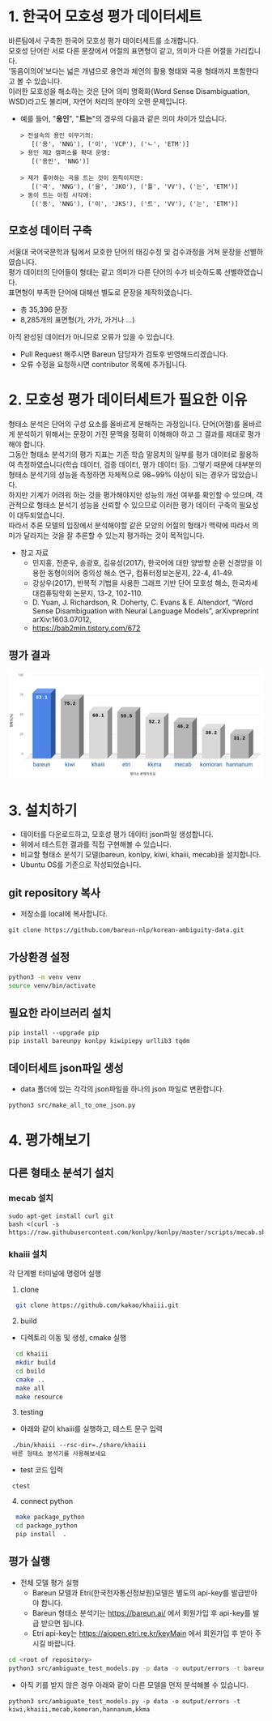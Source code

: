 # **1. 한국어 모호성 평가 데이터세트**
바른팀에서 구축한 한국어 모호성 평가 데이터세트를 소개합니다.<br>
모호성 단어란 서로 다른 문장에서 어절의 표면형이 같고, 의미가 다른 어절을 가리킵니다.<br>
'동음이의어'보다는 넓은 개념으로 용언과 체언의 활용 형태와 곡용 형태까지 포함한다고 볼 수 있습니다.<br>
이러한 모호성을 해소하는 것은 단어 의미 명확화(Word Sense Disambiguation, WSD)라고도 불리며, 자연어 처리의 분야의 오랜 문제입니다.<br>

* 예를 들어, "__용인__", "__트는__"의 경우의 다음과 같은 의미 차이가 있습니다.

  ```
  > 전설속의 용인 이무기의:
     [('용', 'NNG'), ('이', 'VCP'), ('ㄴ', 'ETM')]
  > 용인 제2 캠퍼스를 확대 운영:
     [('용인', 'NNG')]

  > 제가 좋아하는 곡을 트는 것이 원칙이지만:
     [('곡', 'NNG'), ('을', 'JKO'), ('틀', 'VV'), ('는', 'ETM')]
  > 동이 트는 아침 시각에:
     [('동', 'NNG'), ('이', 'JKS'), ('트', 'VV'), ('는', 'ETM')]
  ```

## **모호성 데이터 구축**<br>
서울대 국어국문학과 팀에서 모호한 단어의 태깅수정 및 검수과정을 거쳐 문장을 선별하였습니다.<br>
평가 데이터의 단어들이 형태는 같고 의미가 다른 단어의 수가 비슷하도록 선별하였습니다.<br>
표면형이 부족한 단어에 대해선 별도로 문장을 제작하였습니다. 
  * 총 35,396 문장
  * 8,285개의 표면형(가, 가가, 가거나 ...)

아직 완성된 데이터가 아니므로 오류가 있을 수 있습니다.<br>
  * Pull Request 해주시면 Bareun 담당자가 검토후 반영해드리겠습니다.
  * 오류 수정을 요청하시면 contributor 목록에 추가됩니다.

# **2. 모호성 평가 데이터세트가 필요한 이유**
형태소 분석은 단어의 구성 요소를 올바르게 분해하는 과정입니다. 단어(어절)를 올바르게 분석하기 위해서는 문장이 가진 문맥을 정확히 이해해야 하고 그 결과를 제대로 평가해야 합니다.<br>
그동안 형태소 분석기의 평가 지표는 기존 학습 말뭉치의 일부를 평가 데이터로 활용하여 측정하였습니다(학습 데이터, 검증 데이터, 평가 데이터 등).
그렇기 때문에 대부분의 형태소 분석기의 성능을 측정하면 자체적으로 98~99% 이상이 되는 경우가 많았습니다.<br>
하지만 기계가 어려워 하는 것을 평가해야지만 성능의 개선 여부를 확인할 수 있으며, 객관적으로 형태소 분석기 성능을 신뢰할 수 있으므로 이러한 평가 데이터 구축의 필요성이 대두되었습니다.<br>
따라서 추론 모델의 입장에서 분석해야할 같은 모양의 어절의 형태가 맥락에 따라서 의미가 달라지는 것을 잘 추론할 수 있는지 평가하는 것이 목적입니다.
* 참고 자료
  * 민지홍, 전준우, 송광호, 김유성(2017), 한국어에 대한 양방향 순환 신경망을 이용한 동형이의어 중의성 해소 연구, 컴퓨터정보논문지, 22-4, 41-49.
  * 강상우(2017), 반복적 기법을 사용한 그래프 기반 단어 모호성 해소, 한국차세대컴퓨팅학회 논문지, 13-2, 102-110.
  * D. Yuan, J. Richardson, R. Doherty, C. Evans & E. Altendorf, “Word Sense Disambiguation with Neural Language Models”, arXivpreprint arXiv:1603.07012,
  * https://bab2min.tistory.com/672


## **평가 결과**
![Image description](src/img/test.png)

# **3. 설치하기**
* 데이터를 다운로드하고, 모호성 평가 데이터 json파일 생성합니다.
* 위에서 테스트한 결과를 직접 구현해볼 수 있습니다.
* 비교할 형태소 분석기 모델(bareun, konlpy, kiwi, khaiii, mecab)을 설치합니다.
* Ubuntu OS를 기준으로 작성되었습니다.

## **git repository 복사**
* 저장소를 local에 복사합니다.
```
git clone https://github.com/bareun-nlp/korean-ambiguity-data.git
```

## **가상환경 설정**
```bash
python3 -m venv venv
source venv/bin/activate
```

## **필요한 라이브러리 설치**
```
pip install --upgrade pip
pip install bareunpy konlpy kiwipiepy urllib3 tqdm
```

## **데이터세트 json파일 생성**
* data 폴더에 있는 각각의 json파일을 하나의 json 파일로 변환합니다.
```bash
python3 src/make_all_to_one_json.py
```

# **4. 평가해보기**
## **다른 형태소 분석기 설치**
### mecab 설치
```
sudo apt-get install curl git
bash <(curl -s https://raw.githubusercontent.com/konlpy/konlpy/master/scripts/mecab.sh)
```
### khaiii 설치
각 단계별 터미널에 명령어 실행

1. clone
```bash
  git clone https://github.com/kakao/khaiii.git
```

2. build

* 디렉토리 이동 및 생성, cmake 실행
```bash
  cd khaiii
  mkdir build
  cd build
  cmake ..
  make all
  make resource
```
3. testing
* 아래와 같이 khaiii를 실행하고, 테스트 문구 입력
```
 ./bin/khaiii --rsc-dir=./share/khaiii
 바른 형태소 분석기를 사용해보세요
```
* test 코드 입력
```
 ctest
```
4. connect python
```bash
  make package_python
  cd package_python
  pip install  . 
```
## **평가 실행**
* 전체 모델 평가 실행
  * Bareun 모델과 Etri(한국전자통신정보원)모델은 별도의 api-key를 발급받아야 합니다.
  * Bareun 형태소 분석기는 https://bareun.ai/ 에서 회원가입 후 api-key를 발급 받으면 됩니다.
  * Etri api-key는 https://aiopen.etri.re.kr/keyMain 에서 회원가입 후 받아 주시길 바랍니다.
```bash
cd <root of repository>
python3 src/ambiguate_test_models.py -p data -o output/errors -t bareun,kiwi,khaiii,etri,mecab,komoran,hannanum,kkma -bareun your-bareun-api-key -etri your-etri-api-key
```
  * 아직 키를 받지 않은 경우 아래와 같이 다른 모델을 먼저 분석해볼 수 있습니다.
```
python3 src/ambiguate_test_models.py -p data -o output/errors -t kiwi,khaiii,mecab,komoran,hannanum,kkma
```
